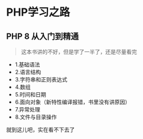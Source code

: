 # PHP学习之路

## PHP 8 从入门到精通

> 这本书讲的不好，但是学了一半了，还是尽量看完

- 1.基础语法
- 2.语言结构
- 3.字符串和正则表达式
- 4.数组
- 5.时间和日期
- 6.面向对象（新特性编译报错，书里没有讲原因）
- 7.异常处理
- 8.文件与目录操作

就到这儿吧，实在看不下去了

